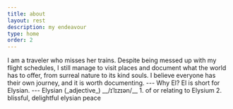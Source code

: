 ```yaml
---
title: about
layout: rest
description: my endeavour
type: home
order: 2
---
```


<div class="section main">
	<div class="container">
		<p markdown="1">
I am a traveler who misses her trains. Despite being messed up with my flight schedules, I still manage to visit places and document what the world has to offer, from surreal nature to its kind souls. I believe everyone has their own journey, and it is worth documenting.  
---  
Why El?  
El is short for Elysian.  
---  
Elysian (_adjective_)  
__/ɪˈlɪzɪən/__  
1. of or relating to Elysium  
2. blissful, delightful elysian peace  
		</p>
	</div>
</div>
